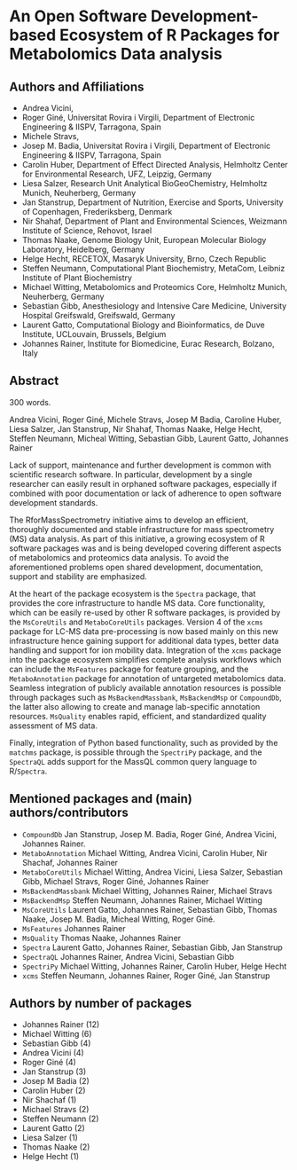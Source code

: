 # An Open Software Development-based Ecosystem of R Packages for Metabolomics Data analysis

## Authors and Affiliations

- Andrea Vicini,
- Roger Giné, Universitat Rovira i Virgili, Department of Electronic Engineering & IISPV, Tarragona, Spain
- Michele Stravs,
- Josep M. Badia, Universitat Rovira i Virgili, Department of Electronic
  Engineering & IISPV, Tarragona, Spain
- Carolin Huber, Department of Effect Directed Analysis, Helmholtz Center for
  Environmental Research, UFZ, Leipzig, Germany
- Liesa Salzer, Research Unit Analytical BioGeoChemistry, Helmholtz Munich,
  Neuherberg, Germany
- Jan Stanstrup, Department of Nutrition, Exercise and Sports, University of
  Copenhagen, Frederiksberg, Denmark
- Nir Shahaf, Department of Plant and Environmental Sciences, Weizmann Institute
  of Science, Rehovot, Israel
- Thomas Naake, Genome Biology Unit, European Molecular Biology Laboratory,
  Heidelberg, Germany
- Helge Hecht, RECETOX, Masaryk University, Brno, Czech Republic
- Steffen Neumann, Computational Plant Biochemistry, MetaCom, Leibniz Institute of Plant Biochemistry
- Michael Witting, Metabolomics and Proteomics Core, Helmholtz Munich,
  Neuherberg, Germany
- Sebastian Gibb, Anesthesiology and Intensive Care Medicine, University
  Hospital Greifswald, Greifswald, Germany
- Laurent Gatto, Computational Biology and Bioinformatics, de Duve Institute, UCLouvain, Brussels, Belgium
- Johannes Rainer, Institute for Biomedicine, Eurac Research, Bolzano, Italy


## Abstract

300 words.

Andrea Vicini, Roger Giné, Michele Stravs, Josep M Badia, Caroline Huber, Liesa
Salzer, Jan Stanstrup, Nir Shahaf, Thomas Naake, Helge Hecht, Steffen Neumann,
Micheal Witting, Sebastian Gibb, Laurent Gatto, Johannes Rainer


Lack of support, maintenance and further development is common with
scientific research software. In particular, development by a single researcher
can easily result in orphaned software packages, especially if combined with poor
documentation or lack of adherence to open software development standards.

The RforMassSpectrometry initiative aims to develop an efficient, thoroughly
documented and stable infrastructure for mass spectrometry (MS) data
analysis. As part of this initiative, a growing ecosystem of R software packages
was and is being developed covering different aspects of metabolomics and
proteomics data analysis. To avoid the aforementioned problems open shared
development, documentation, support and stability are emphasized.

At the heart of the package ecosystem is the `Spectra` package, that provides
the core infrastructure to handle MS data. Core functionality, which can be
easily re-used by other R software packages, is provided by the `MsCoreUtils`
and `MetaboCoreUtils` packages. Version 4 of the `xcms` package for LC-MS data
pre-processing is now based mainly on this new infrastructure hence gaining
support for additional data types, better data handling and support for ion
mobility data. Integration of the `xcms` package into the package ecosystem
simplifies complete analysis workflows which can include the `MsFeatures`
package for feature grouping, and the `MetaboAnnotation` package for annotation
of untargeted metabolomics data. Seamless integration of publicly available
annotation resources is possible through packages such as `MsBackendMassbank`,
`MsBackendMsp` or `CompoundDb`, the latter also allowing to
create and manage lab-specific annotation resources. `MsQuality` enables rapid,
efficient, and standardized quality assessment of MS data.

Finally, integration of Python based functionality, such as provided by the
`matchms` package, is possible through the `SpectriPy` package, and the
`SpectraQL` adds support for the MassQL common query language to
R/`Spectra`.


## Mentioned packages and (main) authors/contributors

- `CompoundDb` Jan Stanstrup, Josep M. Badia, Roger Giné, Andrea Vicini,
  Johannes Rainer.
- `MetaboAnnotation` Michael Witting, Andrea Vicini, Carolin Huber, Nir Shachaf,
  Johannes Rainer
- `MetaboCoreUtils` Michael Witting, Andrea Vicini, Liesa Salzer, Sebastian
  Gibb, Michael Stravs, Roger Giné, Johannes Rainer
- `MsBackendMassbank` Michael Witting, Johannes Rainer, Michael Stravs
- `MsBackendMsp` Steffen Neumann, Johannes Rainer, Michael Witting
- `MsCoreUtils` Laurent Gatto, Johannes Rainer, Sebastian Gibb, Thomas Naake,
  Josep M. Badia, Micheal Witting, Roger Giné.
- `MsFeatures` Johannes Rainer
- `MsQuality` Thomas Naake, Johannes Rainer
- `Spectra` Laurent Gatto, Johannes Rainer, Sebastian Gibb, Jan Stanstrup
- `SpectraQL` Johannes Rainer, Andrea Vicini, Sebastian Gibb
- `SpectriPy` Michael Witting, Johannes Rainer, Carolin Huber, Helge Hecht
- `xcms` Steffen Neumann, Johannes Rainer, Roger Giné, Jan Stanstrup

## Authors by number of packages

- Johannes Rainer (12)
- Michael Witting (6)
- Sebastian Gibb (4)
- Andrea Vicini (4)
- Roger Giné (4)
- Jan Stanstrup (3)
- Josep M Badia (2)
- Carolin Huber (2)
- Nir Shachaf (1)
- Michael Stravs (2)
- Steffen Neumann (2)
- Laurent Gatto (2)
- Liesa Salzer (1)
- Thomas Naake (2)
- Helge Hecht (1)
